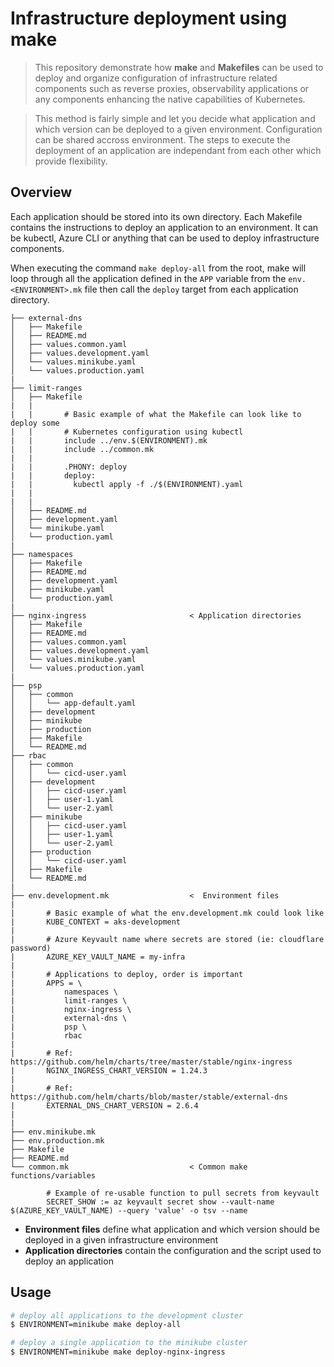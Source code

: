 Infrastructure deployment using make
====================================

> This repository demonstrate how **make** and **Makefiles** can be used to
deploy and organize configuration of infrastructure related components such as
reverse proxies, observability applications or any components enhancing the
native capabilities of Kubernetes.

> This method is fairly simple and let you decide what application and which
version can be deployed to a given environment. Configuration can be shared
accross environment. The steps to execute the deployment of an application are
independant from each other which provide flexibility.

## Overview

Each application should be stored into its own directory. Each Makefile
contains the instructions to deploy an application to an environment. It can be
kubectl, Azure CLI or anything that can be used to deploy infrastructure
components.

When executing the command `make deploy-all` from the root, make will loop
through all the application defined in the `APP` variable from the
`env.<ENVIRONMENT>.mk` file then call the `deploy` target from each
application directory.

```
├── external-dns
│   ├── Makefile
│   ├── README.md
│   ├── values.common.yaml
│   ├── values.development.yaml
│   └── values.minikube.yaml
│   └── values.production.yaml
|
├── limit-ranges
│   ├── Makefile
|   |
|   |       # Basic example of what the Makefile can look like to deploy some
|   |       # Kubernetes configuration using kubectl
|   |       include ../env.$(ENVIRONMENT).mk
|   |       include ../common.mk
|   |
|   |       .PHONY: deploy
|   |       deploy:
|   |         kubectl apply -f ./$(ENVIRONMENT).yaml
|   |
|   |
│   ├── README.md
│   ├── development.yaml
│   └── minikube.yaml
│   └── production.yaml
|
├── namespaces
│   ├── Makefile
│   ├── README.md
│   ├── development.yaml
│   ├── minikube.yaml
│   └── production.yaml
|
├── nginx-ingress                       < Application directories
│   ├── Makefile
│   ├── README.md
│   ├── values.common.yaml
│   ├── values.development.yaml
│   └── values.minikube.yaml
│   └── values.production.yaml
|
├── psp
│   ├── common
│   │   └── app-default.yaml
│   ├── development
│   ├── minikube
│   ├── production
│   ├── Makefile
│   └── README.md
├── rbac
│   ├── common
│   │   └── cicd-user.yaml
│   ├── development
│   │   ├── cicd-user.yaml
│   │   ├── user-1.yaml
│   │   └── user-2.yaml
│   ├── minikube
│   │   ├── cicd-user.yaml
│   │   ├── user-1.yaml
│   │   └── user-2.yaml
│   ├── production
│   │   └── cicd-user.yaml
│   ├── Makefile
│   └── README.md
|
├── env.development.mk                  <  Environment files
|
|       # Basic example of what the env.development.mk could look like
|       KUBE_CONTEXT = aks-development
|
|       # Azure Keyvault name where secrets are stored (ie: cloudflare password)
|       AZURE_KEY_VAULT_NAME = my-infra
|
|       # Applications to deploy, order is important
|       APPS = \
|       	namespaces \
|       	limit-ranges \
|       	nginx-ingress \
|       	external-dns \
|       	psp \
|       	rbac
|
|       # Ref: https://github.com/helm/charts/tree/master/stable/nginx-ingress
|       NGINX_INGRESS_CHART_VERSION = 1.24.3
|
|       # Ref: https://github.com/helm/charts/blob/master/stable/external-dns
|       EXTERNAL_DNS_CHART_VERSION = 2.6.4
|
|
├── env.minikube.mk
├── env.production.mk
├── Makefile
├── README.md
└── common.mk                           < Common make functions/variables

        # Example of re-usable function to pull secrets from keyvault
        SECRET_SHOW := az keyvault secret show --vault-name $(AZURE_KEY_VAULT_NAME) --query 'value' -o tsv --name
```

- **Environment files** define what application and which version should be
deployed in a given infrastructure environment
- **Application directories** contain the configuration and the script used to
deploy an application


## Usage

```bash
# deploy all applications to the development cluster
$ ENVIRONMENT=minikube make deploy-all

# deploy a single application to the minikube cluster
$ ENVIRONMENT=minikube make deploy-nginx-ingress
```
